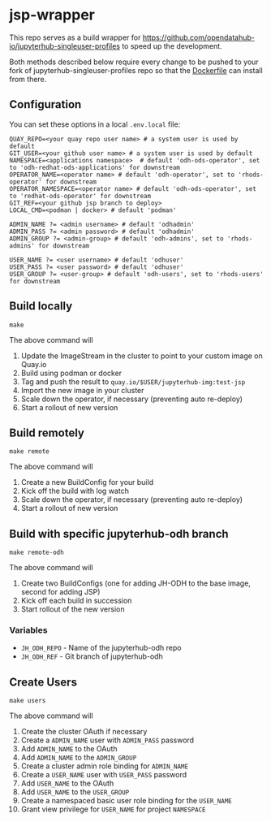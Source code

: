 # jsp-wrapper

This repo serves as a build wrapper for https://github.com/opendatahub-io/jupyterhub-singleuser-profiles to speed up the development.

Both methods described below require every change to be pushed to your fork of jupyterhub-singleuser-profiles repo so that the [Dockerfile](/Dockerfile) can install from there. 

## Configuration

You can set these options in a local `.env.local` file:
```
QUAY_REPO=<your quay repo user name> # a system user is used by default
GIT_USER=<your github user name> # a system user is used by default
NAMESPACE=<applications namespace>  # default 'odh-ods-operator', set to 'odh-redhat-ods-applications' for downstream
OPERATOR_NAME=<operator name> # default 'odh-operator', set to 'rhods-operator' for downstream
OPERATOR_NAMESPACE=<operator name> # default 'odh-ods-operator', set to 'redhat-ods-operator' for downstream
GIT_REF=<your github jsp branch to deploy>
LOCAL_CMD=<podman | docker> # default 'podman'

ADMIN_NAME ?= <admin username> # default 'odhadmin'
ADMIN_PASS ?= <admin password> # default 'odhadmin' 
ADMIN_GROUP ?= <admin-group> # default 'odh-admins', set to 'rhods-admins' for downstream

USER_NAME ?= <user username> # default 'odhuser'
USER_PASS ?= <user password> # default 'odhuser' 
USER_GROUP ?= <user-group> # default 'odh-users', set to 'rhods-users' for downstream
```

## Build locally

```
make
```

The above command will

1. Update the ImageStream in the cluster to point to your custom image on Quay.io
2. Build using podman or docker
3. Tag and push the result to `quay.io/$USER/jupyterhub-img:test-jsp`
4. Import the new image in your cluster
5. Scale down the operator, if necessary (preventing auto re-deploy)
6. Start a rollout of new version


## Build remotely

```
make remote
```

The above command will

1. Create a new BuildConfig for your build
2. Kick off the build with log watch
3. Scale down the operator, if necessary (preventing auto re-deploy)
4. Start a rollout of new version

## Build with specific jupyterhub-odh branch

```
make remote-odh
```

The above command will

1. Create two BuildConfigs (one for adding JH-ODH to the base image, second for adding JSP)
2. Kick off each build in succession
3. Start rollout of the new version

### Variables

* `JH_ODH_REPO` - Name of the jupyterhub-odh repo
* `JH_ODH_REF` - Git branch of jupyterhub-odh

## Create Users

```
make users
```

The above command will

1. Create the cluster OAuth if necessary
2. Create a `ADMIN_NAME` user with `ADMIN_PASS` password
3. Add `ADMIN_NAME` to the OAuth
4. Add `ADMIN_NAME` to the `ADMIN_GROUP`
5. Create a cluster admin role binding for `ADMIN_NAME`
7. Create a `USER_NAME` user with `USER_PASS` password
8. Add `USER_NAME` to the OAuth
9. Add `USER_NAME` to the `USER_GROUP`
10. Create a namespaced basic user role binding for the `USER_NAME`
11. Grant view privilege for `USER_NAME` for project `NAMESPACE`